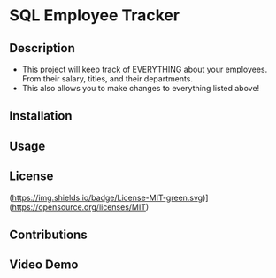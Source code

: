 # SQL Employee Tracker

## Description
- This project will keep track of EVERYTHING about your employees. From their salary, titles, and their departments.
- This also allows you to make changes to everything listed above!

## Installation

## Usage

## License
(https://img.shields.io/badge/License-MIT-green.svg)](https://opensource.org/licenses/MIT)
## Contributions

## Video Demo

